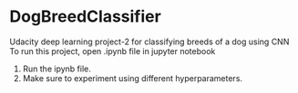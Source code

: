 # DogBreedClassifier
Udacity deep learning project-2 for classifying breeds of a dog using CNN
To run this project, open .ipynb file in jupyter notebook
 
 
 1. Run the ipynb file.
2. Make sure to experiment using different hyperparameters.
